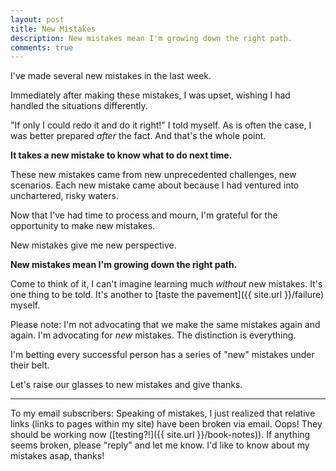 ```yaml
---
layout: post
title: New Mistakes
description: New mistakes mean I'm growing down the right path.
comments: true
---
```

I've made several new mistakes in the last week.

Immediately after making these mistakes, I was upset, wishing I had handled the situations differently.

"If only I could redo it and do it right!" I told myself. As is often the case, I was better prepared *after* the fact. And that's the whole point.

**It takes a new mistake to know what to do next time.**

These new mistakes came from new unprecedented challenges, new scenarios.  Each new mistake came about because I had ventured into unchartered, risky waters.

Now that I've had time to process and mourn, I'm grateful for the opportunity to make new mistakes.

New mistakes give me new perspective.

**New mistakes mean I'm growing down the right path.**

Come to think of it, I can't imagine learning much *without* new mistakes.  It's one thing to be told.  It's another to [taste the pavement]({{ site.url }}/failure) myself.

Please note: I'm not advocating that we make the same mistakes again and again. I'm advocating for *new* mistakes. The distinction is everything.

I'm betting every successful person has a series of "new" mistakes under their belt.

Let's raise our glasses to new mistakes and give thanks.

---

To my email subscribers:  Speaking of mistakes, I just realized that relative links (links to pages within my site) have been broken via email. Oops!  They should be working now ([testing?!]({{ site.url }}/book-notes)).  If anything seems broken, please "reply" and let me know.  I'd like to know about my mistakes asap, thanks!

